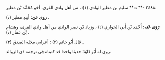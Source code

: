 ٢٤٨٨ -** د:** سليم بن مطير الوادي (١) ، من أهل وادي القرى، أخو مُحَمَّد بْن مطير.

**روى عن:** أَبِيهِ مطير (د) .

**رَوَى عَنه:** أَحْمَد بْن أَبي الحواري (د) ، وزياد بْن نصر الوادي من أهل وادي القرى، وهشام بْن عمار (د) .

قال أَبُو حاتم (٢) : أعرابي محله الصدق (٣) .

روى له أَبُو دَاوُدَ حديثا واحدا قد كتبناه فِي ترجمة ذي الزوائد.